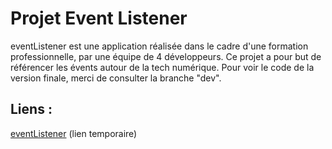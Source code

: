 # Projet Event Listener

eventListener est une application réalisée dans le cadre d'une formation professionnelle, par une équipe de 4 développeurs. Ce projet a pour but de référencer les évents autour de la tech numérique.
Pour voir le code de la version finale, merci de consulter la branche "dev".

## Liens :

<a href="http://eventlistener.moin1855.odns.fr/">eventListener</a>
 (lien temporaire)
